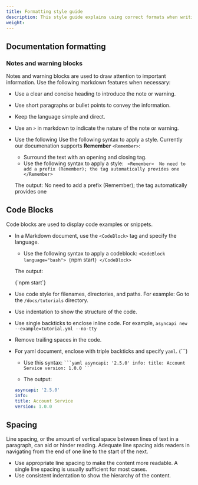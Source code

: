 ```yaml
---
title: Formatting style guide
description: This style guide explains using correct formats when writing documentation.
weight: 
---
```

## Documentation formatting

### Notes and warning blocks

Notes and warning blocks are used to draw attention to important information. Use the following markdown features when necessary:

- Use a clear and concise heading to introduce the note or warning.
- Use short paragraphs or bullet points to convey the information.
- Keep the language simple and direct.
- Use an `>` in markdown to indicate the nature of the note or warning. 
- Use the following Use the following syntax to apply a style. Currently our documenation supports **Remember** `<Remember>`:
  * Surround the text with an opening and closing tag.
  * Use the following syntax to apply a style:
  ` <Remember> 
  No need to add a prefix (Remember); the tag automatically provides one
  </Remember>`
  
  The output: 
  <Remember> 
  No need to add a prefix (Remember); the tag automatically provides one
  </Remember>

## Code Blocks

Code blocks are used to display code examples or snippets. 

- In a Markdown document, use the `<CodeBlock>` tag and specify the language.
  * Use the following syntax to apply a codeblock:
  `<CodeBlock language="bash">
  {`npm start`}
  </CodeBlock>`
  
  The output:
  
  <CodeBlock language="bash">
  {`npm start`}
  </CodeBlock>
  
- Use code style for filenames, directories, and paths. For example: Go to the `/docs/tutorials` directory.
- Use indentation to show the structure of the code.
- Use single backticks to enclose inline code. For example, `asyncapi new --example=tutorial.yml --no-tty`
- Remove trailing spaces in the code.
- For yaml document, enclose with triple backticks and specify `yaml`. (```)
  * Use this syntax:
  ` ```yaml
  asyncapi: '2.5.0'
  info:
  title: Account Service
  version: 1.0.0
  ``` `
  
  * The output:
  ```yaml
  asyncapi: '2.5.0'
  info:
  title: Account Service
  version: 1.0.0
  ```
## Spacing

Line spacing, or the amount of vertical space between lines of text in a paragraph, can aid or hinder reading. Adequate line spacing aids readers in navigating from the end of one line to the start of the next.

- Use appropriate line spacing to make the content more readable. A single line spacing is usually sufficient for most cases.
- Use consistent indentation to show the hierarchy of the content.
